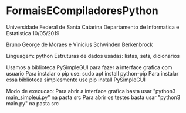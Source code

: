 # FormaisECompiladoresPython

Universidade Federal de Santa Catarina Departamento de Informatica e Estatistica 10/05/2019

Bruno George de Moraes e Vinicius Schwinden Berkenbrock 

Linguagem: python 
Estruturas de dados usadas: listas, sets, dicionarios

Usamos a biblioteca PySimpleGUI para fazer a interface grafica com usuario
Para instalar o pip use: sudo apt install python-pip
Para instalar essa biblioteca simplesmente use pip install PySimpleGUI

Modo de execucao:
Para abrir a interface grafica basta usar "python3 main_simpleui.py" na pasta src
Para abrir os testes basta usar "python3 main.py" na pasta src